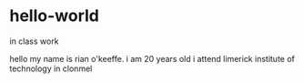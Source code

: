 # hello-world
 in class work

hello my name is rian o'keeffe.
i am 20 years old
i attend limerick institute of technology in clonmel